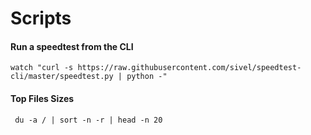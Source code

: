 # Scripts

#### Run a speedtest from the CLI

```
watch "curl -s https://raw.githubusercontent.com/sivel/speedtest-cli/master/speedtest.py | python -"
```

#### Top Files Sizes &#x20;

```
 du -a / | sort -n -r | head -n 20
```

